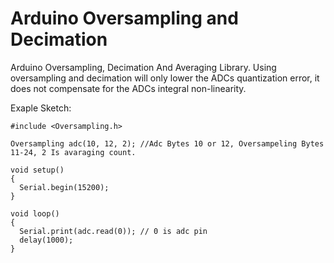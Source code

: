 # Arduino Oversampling and Decimation

Arduino Oversampling, Decimation And Averaging Library.
Using oversampling and decimation will only lower the ADCs quantization error, it does not
compensate for the ADCs integral non-linearity. 

Exaple Sketch:

    #include <Oversampling.h>
    
    Oversampling adc(10, 12, 2); //Adc Bytes 10 or 12, Oversampeling Bytes 11-24, 2 Is avaraging count.
    
    void setup()
    {
      Serial.begin(15200);
    }
    
    void loop()
    {
      Serial.print(adc.read(0)); // 0 is adc pin
      delay(1000);
    }
